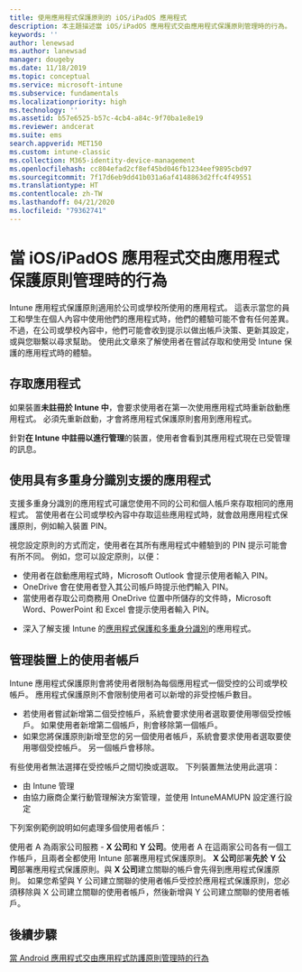 ```yaml
---
title: 使用應用程式保護原則的 iOS/iPadOS 應用程式
description: 本主題描述當 iOS/iPadOS 應用程式交由應用程式保護原則管理時的行為。
keywords: ''
author: lenewsad
ms.author: lanewsad
manager: dougeby
ms.date: 11/18/2019
ms.topic: conceptual
ms.service: microsoft-intune
ms.subservice: fundamentals
ms.localizationpriority: high
ms.technology: ''
ms.assetid: b57e6525-b57c-4cb4-a84c-9f70ba1e8e19
ms.reviewer: andcerat
ms.suite: ems
search.appverid: MET150
ms.custom: intune-classic
ms.collection: M365-identity-device-management
ms.openlocfilehash: cc804efad2cf8ef45bd046fb1234eef9895cbd97
ms.sourcegitcommit: 7f17d6eb9dd41b031a6af4148863d2ffc4f49551
ms.translationtype: HT
ms.contentlocale: zh-TW
ms.lasthandoff: 04/21/2020
ms.locfileid: "79362741"
---
```

# <a name="what-to-expect-when-your-iosipados-app-is-managed-by-app-protection-policies"></a>當 iOS/iPadOS 應用程式交由應用程式保護原則管理時的行為

Intune 應用程式保護原則適用於公司或學校所使用的應用程式。 這表示當您的員工和學生在個人內容中使用他們的應用程式時，他們的體驗可能不會有任何差異。 不過，在公司或學校內容中，他們可能會收到提示以做出帳戶決策、更新其設定，或與您聯繫以尋求幫助。 使用此文章來了解使用者在嘗試存取和使用受 Intune 保護的應用程式時的體驗。  

## <a name="access-apps"></a>存取應用程式

如果裝置**未註冊於 Intune 中**，會要求使用者在第一次使用應用程式時重新啟動應用程式。 必須先重新啟動，才會將應用程式保護原則套用到應用程式。

<!--- The following screenshot from the Skype app illustrates this restart request: --->

<!---  ![Screenshot of the iOS/iPadOS device showing PIN prompt](./media/end-user-mam-apps-ios/iOS_AppPINPrompt.png) --->

針對**在 Intune 中註冊以進行管理**的裝置，使用者會看到其應用程式現在已受管理的訊息。

## <a name="use-apps-with-multi-identity-support"></a>使用具有多重身分識別支援的應用程式

支援多重身分識別的應用程式可讓您使用不同的公司和個人帳戶來存取相同的應用程式。 當使用者在公司或學校內容中存取這些應用程式時，就會啟用應用程式保護原則，例如輸入裝置 PIN。   

視您設定原則的方式而定，使用者在其所有應用程式中體驗到的 PIN 提示可能會有所不同。  例如，您可以設定原則，以便：       
* 使用者在啟動應用程式時，Microsoft Outlook 會提示使用者輸入 PIN。 
* OneDrive 會在使用者登入其公司帳戶時提示他們輸入 PIN。  
* 當使用者存取公司商務用 OneDrive 位置中所儲存的文件時，Microsoft Word、PowerPoint 和 Excel 會提示使用者輸入 PIN。  

- 深入了解支援 Intune 的[應用程式保護和多重身分識別](https://www.microsoft.com/cloud-platform/microsoft-intune-apps)的應用程式。  

## <a name="manage-user-accounts-on-the-device"></a>管理裝置上的使用者帳戶  

Intune 應用程式保護原則會將使用者限制為每個應用程式一個受控的公司或學校帳戶。 應用程式保護原則不會限制使用者可以新增的非受控帳戶數目。   

- 若使用者嘗試新增第二個受控帳戶，系統會要求使用者選取要使用哪個受控帳戶。 如果使用者新增第二個帳戶，則會移除第一個帳戶。
- 如果您將保護原則新增至您的另一個使用者帳戶，系統會要求使用者選取要使用哪個受控帳戶。 另一個帳戶會移除。 

有些使用者無法選擇在受控帳戶之間切換或選取。 下列裝置無法使用此選項：
* 由 Intune 管理  
* 由協力廠商企業行動管理解決方案管理，並使用 IntuneMAMUPN 設定進行設定 

下列案例範例說明如何處理多個使用者帳戶：  

使用者 A 為兩家公司服務 - **X 公司**和 **Y 公司**。使用者 A 在這兩家公司各有一個工作帳戶，且兩者全都使用 Intune 部署應用程式保護原則。 **X 公司**部署**先於** **Y 公司**部署應用程式保護原則。與 **X 公司**建立關聯的帳戶會先得到應用程式保護原則。 如果您希望與 Y 公司建立關聯的使用者帳戶受控於應用程式保護原則，您必須移除與 X 公司建立關聯的使用者帳戶，然後新增與 Y 公司建立關聯的使用者帳戶。  

## <a name="next-steps"></a>後續步驟

[當 Android 應用程式交由應用程式防護原則管理時的行為](end-user-mam-apps-android.md)
